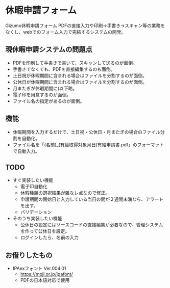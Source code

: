# 休暇申請フォーム
Gizumo休暇申請フォーム
PDFの直接入力や印刷->手書き->スキャン等の業務をなくし、webでのフォーム入力で完結するシステムの開発。

## 現休暇申請システムの問題点
- PDFを印刷して手書きで書いて、スキャンして送るのが面倒。
- 手書きでなくても、PDFを直接編集するのも面倒。
- 土日祝が休暇期間に含まれる場合はファイルを分割するのが面倒。
- 公休日が休暇期間に含まれる場合はファイルを分割するのが面倒。
- 月またぎが休暇期間に(以下略。
- 電子印を用意するのが面倒。
- ファイル名の指定があるのが面倒。

## 機能
- 休暇期間を入力するだけで、土日祝・公休日・月またぎの場合のファイル分割を自動化。
- ファイル名を「(名前)_(有給取得対象月日)有給申請書.pdf」のフォーマットで自動入力。

## TODO
- すぐ実装したい機能
    - 電子印自動化
    - 休暇種類の選択結果が雑なレ点なので修正。
    - 申請期間の開始日と入力している当日の間が２週間未満なら、アラートを出す。
    - バリデーション
- そのうち実装したい機能
    - 公休日の設定にはソースコードの直接編集が必要なので、管理システムを作って公休日を設定。
    - ログインしたら、名前の入力

## お借りしたもの
- IPAexフォント Ver.004.01
    - https://moji.or.jp/ipafont/
    - PDFの日本語対応で使用
